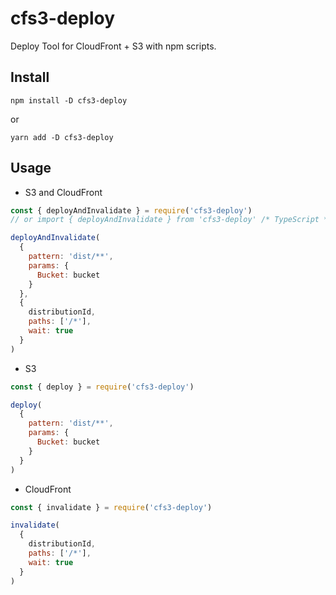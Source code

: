 # cfs3-deploy
Deploy Tool for CloudFront + S3 with npm scripts.

## Install

```
npm install -D cfs3-deploy
```

or

```
yarn add -D cfs3-deploy
```

## Usage

* S3 and CloudFront

```js
const { deployAndInvalidate } = require('cfs3-deploy')
// or import { deployAndInvalidate } from 'cfs3-deploy' /* TypeScript */

deployAndInvalidate(
  {
    pattern: 'dist/**',
    params: {
      Bucket: bucket
    }
  },
  {
    distributionId,
    paths: ['/*'],
    wait: true
  }
)
```

* S3

```js
const { deploy } = require('cfs3-deploy')

deploy(
  {
    pattern: 'dist/**',
    params: {
      Bucket: bucket
    }
  }
)
```

* CloudFront

```js
const { invalidate } = require('cfs3-deploy')

invalidate(
  {
    distributionId,
    paths: ['/*'],
    wait: true
  }
)
```
